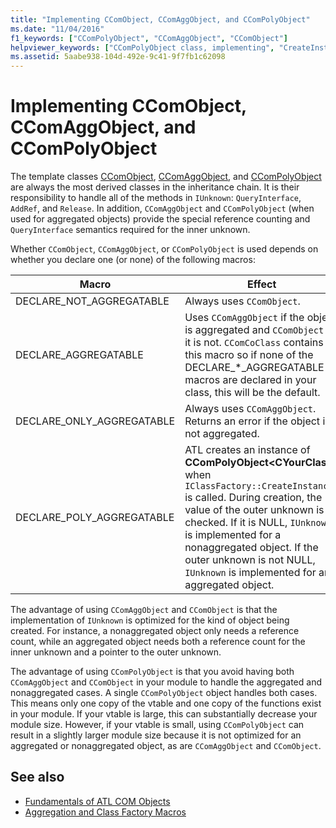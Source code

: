 ```yaml
---
title: "Implementing CComObject, CComAggObject, and CComPolyObject"
ms.date: "11/04/2016"
f1_keywords: ["CComPolyObject", "CComAggObject", "CComObject"]
helpviewer_keywords: ["CComPolyObject class, implementing", "CreateInstance method", "CComAggObject class", "CComObject class, implementing"]
ms.assetid: 5aabe938-104d-492e-9c41-9f7fb1c62098
---
```

# Implementing CComObject, CComAggObject, and CComPolyObject

The template classes [CComObject](../atl/reference/ccomobject-class.md), [CComAggObject](../atl/reference/ccomaggobject-class.md), and [CComPolyObject](../atl/reference/ccompolyobject-class.md) are always the most derived classes in the inheritance chain. It is their responsibility to handle all of the methods in `IUnknown`: `QueryInterface`, `AddRef`, and `Release`. In addition, `CComAggObject` and `CComPolyObject` (when used for aggregated objects) provide the special reference counting and `QueryInterface` semantics required for the inner unknown.

Whether `CComObject`, `CComAggObject`, or `CComPolyObject` is used depends on whether you declare one (or none) of the following macros:

|Macro|Effect|
|-----------|------------|
|DECLARE_NOT_AGGREGATABLE|Always uses `CComObject`.|
|DECLARE_AGGREGATABLE|Uses `CComAggObject` if the object is aggregated and `CComObject` if it is not. `CComCoClass` contains this macro so if none of the DECLARE_*_AGGREGATABLE macros are declared in your class, this will be the default.|
|DECLARE_ONLY_AGGREGATABLE|Always uses `CComAggObject`. Returns an error if the object is not aggregated.|
|DECLARE_POLY_AGGREGATABLE|ATL creates an instance of **CComPolyObject\<CYourClass>** when `IClassFactory::CreateInstance` is called. During creation, the value of the outer unknown is checked. If it is NULL, `IUnknown` is implemented for a nonaggregated object. If the outer unknown is not NULL, `IUnknown` is implemented for an aggregated object.|

The advantage of using `CComAggObject` and `CComObject` is that the implementation of `IUnknown` is optimized for the kind of object being created. For instance, a nonaggregated object only needs a reference count, while an aggregated object needs both a reference count for the inner unknown and a pointer to the outer unknown.

The advantage of using `CComPolyObject` is that you avoid having both `CComAggObject` and `CComObject` in your module to handle the aggregated and nonaggregated cases. A single `CComPolyObject` object handles both cases. This means only one copy of the vtable and one copy of the functions exist in your module. If your vtable is large, this can substantially decrease your module size. However, if your vtable is small, using `CComPolyObject` can result in a slightly larger module size because it is not optimized for an aggregated or nonaggregated object, as are `CComAggObject` and `CComObject`.

## See also

- [Fundamentals of ATL COM Objects](../atl/fundamentals-of-atl-com-objects.md)
- [Aggregation and Class Factory Macros](../atl/reference/aggregation-and-class-factory-macros.md)
